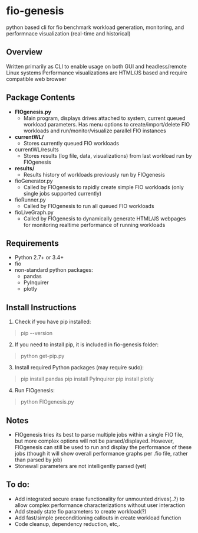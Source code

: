 # fio-genesis
python based cli for fio benchmark workload generation, monitoring, and performnace visualization (real-time and historical)

## Overview
  Written primarily as CLI to enable usage on both GUI and headless/remote Linux systems
    Performance visualizations are HTML/JS based and require compatible web browser

## Package Contents
* **FIOgenesis.py**
   * Main program, displays drives attached to system, current queued workload parameters. Has menu options to create/import/delete FIO workloads and run/monitor/visualize parallel FIO instances 
* **currentWL/**
  * Stores currently queued FIO workloads
* currentWL/results
  * Stores results (log file, data, visualizations) from last workload run by FIOgenesis
* **results/**
  * Results history of workloads previously run by FIOgenesis
* fioGenerator.py
   * Called by FIOgenesis to rapidly create simple FIO workloads (only single jobs supported currently)
* fioRunner.py 
   * Called by FIOgenesis to run all queued FIO workloads
* fioLiveGraph.py
   * Called by FIOgenesis to dynamically generate HTML/JS webpages for monitoring realtime performance of running workloads
  
## Requirements
* Python 2.7+ or 3.4+
* fio 
* non-standard python packages:
  * pandas 
  * PyInquirer
  * plotly
  
 ## Install Instructions
1. Check if you have pip installed:
>pip --version
2. If you need to install pip, it is included in fio-genesis folder: 
>python get-pip.py
3. Install required Python packages (may require sudo):
>pip install pandas
>pip install PyInquirer
>pip install plotly
4. Run FIOgenesis:
>python FIOgenesis.py

## Notes
* FIOgenesis tries its best to parse multiple jobs within a single FIO file, but more complex options will not be parsed/displayed. However, FIOgenesis can still be used to run and display the performance of these jobs (though it will show overall performance graphs per .fio file, rather than parsed by job) 
* Stonewall parameters are not intelligently parsed (yet)

## To do:
* Add integrated secure erase functionality for unmounted drives(..?) to allow complex performance characterizations without user interaction
* Add steady state fio parameters to create workload(?)
* Add fast/simple preconditioning callouts in create workload function
* Code cleanup, dependency reduction, etc,. 

